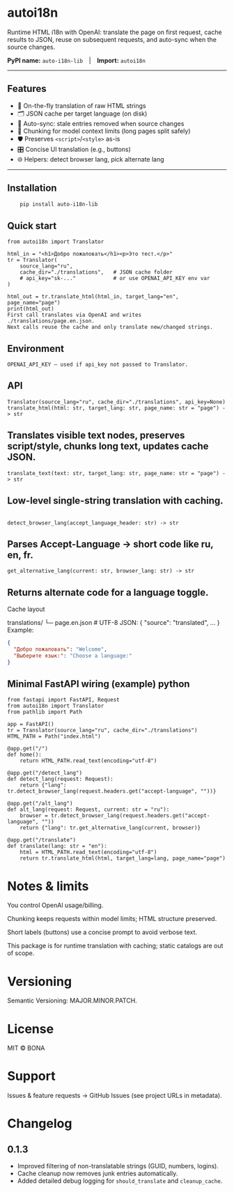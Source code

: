 # autoi18n

Runtime HTML i18n with OpenAI: translate the page on first request, cache results to JSON, reuse on subsequent requests, and auto-sync when the source changes.

**PyPI name:** `auto-i18n-lib` | **Import:** `autoi18n`

---

## Features

- 🔁 On-the-fly translation of raw HTML strings  
- 🗂️ JSON cache per target language (on disk)  
- 🔄 Auto-sync: stale entries removed when source changes  
- 🧩 Chunking for model context limits (long pages split safely)  
- 🛡️ Preserves `<script>`/`<style>` as-is  
- 🎛️ Concise UI translation (e.g., buttons)  
- 🌐 Helpers: detect browser lang, pick alternate lang

---

## Installation

```bash
    pip install auto-i18n-lib
```
## Quick start
``` 
from autoi18n import Translator

html_in = "<h1>Добро пожаловать</h1><p>Это тест.</p>"
tr = Translator(
    source_lang="ru",
    cache_dir="./translations",   # JSON cache folder
    # api_key="sk-..."            # or use OPENAI_API_KEY env var
)

html_out = tr.translate_html(html_in, target_lang="en", page_name="page")
print(html_out)
First call translates via OpenAI and writes ./translations/page.en.json.
Next calls reuse the cache and only translate new/changed strings.
```
## Environment
``` 
OPENAI_API_KEY — used if api_key not passed to Translator.
```
## API

``` 
Translator(source_lang="ru", cache_dir="./translations", api_key=None)
translate_html(html: str, target_lang: str, page_name: str = "page") -> str
```

## Translates visible text nodes, preserves script/style, chunks long text, updates cache JSON.

```
translate_text(text: str, target_lang: str, page_name: str = "page") -> str
```

## Low-level single-string translation with caching.

```

detect_browser_lang(accept_language_header: str) -> str
```

## Parses Accept-Language → short code like ru, en, fr.

```
get_alternative_lang(current: str, browser_lang: str) -> str
```

## Returns alternate code for a language toggle.
Cache layout

translations/
└─ page.en.json   # UTF-8 JSON: { "source": "translated", ... }
Example:

``` json (example)
{
  "Добро пожаловать": "Welcome",
  "Выберите язык:": "Choose a language:"
}
```
## Minimal FastAPI wiring (example) python
```
from fastapi import FastAPI, Request
from autoi18n import Translator
from pathlib import Path

app = FastAPI()
tr = Translator(source_lang="ru", cache_dir="./translations")
HTML_PATH = Path("index.html")

@app.get("/")
def home():
    return HTML_PATH.read_text(encoding="utf-8")

@app.get("/detect_lang")
def detect_lang(request: Request):
    return {"lang": tr.detect_browser_lang(request.headers.get("accept-language", ""))}

@app.get("/alt_lang")
def alt_lang(request: Request, current: str = "ru"):
    browser = tr.detect_browser_lang(request.headers.get("accept-language", ""))
    return {"lang": tr.get_alternative_lang(current, browser)}

@app.get("/translate")
def translate(lang: str = "en"):
    html = HTML_PATH.read_text(encoding="utf-8")
    return tr.translate_html(html, target_lang=lang, page_name="page")
```
# Notes & limits
You control OpenAI usage/billing.

Chunking keeps requests within model limits; HTML structure preserved.

Short labels (buttons) use a concise prompt to avoid verbose text.

This package is for runtime translation with caching; static catalogs are out of scope.

# Versioning
Semantic Versioning: MAJOR.MINOR.PATCH.

# License
MIT © BONA

# Support
Issues & feature requests → GitHub Issues (see project URLs in metadata).

# Changelog

## 0.1.3
- Improved filtering of non-translatable strings (GUID, numbers, logins).
- Cache cleanup now removes junk entries automatically.
- Added detailed debug logging for `should_translate` and `cleanup_cache`.
